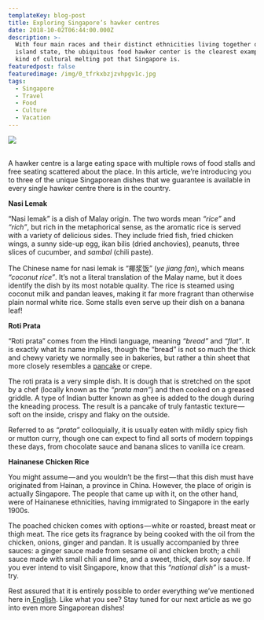 ```yaml
---
templateKey: blog-post
title: Exploring Singapore’s hawker centres
date: 2018-10-02T06:44:00.000Z
description: >-
  With four main races and their distinct ethnicities living together on a small
  island state, the ubiquitous food hawker center is the clearest example of the
  kind of cultural melting pot that Singapore is.
featuredpost: false
featuredimage: /img/0_tfrkxbzjzvhpgv1c.jpg
tags:
  - Singapore
  - Travel
  - Food
  - Culture
  - Vacation
---
```

![](/img/0_tfrkxbzjzvhpgv1c.jpg)

<br> A hawker centre is a large eating space with multiple rows of food stalls and free seating scattered about the place. In this article, we’re introducing you to three of the unique Singaporean dishes that we guarantee is available in every single hawker centre there is in the country.

**Nasi Lemak**



“Nasi lemak” is a dish of Malay origin. The two words mean _“rice”_ and _“rich”_, but rich in the metaphorical sense, as the aromatic rice is served with a variety of delicious sides. They include fried fish, fried chicken wings, a sunny side-up egg, ikan bilis (dried anchovies), peanuts, three slices of cucumber, and _sambal_ (chili paste).



The Chinese name for nasi lemak is “椰浆饭” (_ye jiang fan_), which means _“coconut rice”_. It’s not a literal translation of the Malay name, but it does identify the dish by its most notable quality. The rice is steamed using coconut milk and pandan leaves, making it far more fragrant than otherwise plain normal white rice. Some stalls even serve up their dish on a banana leaf!



**Roti Prata**



“Roti prata” comes from the Hindi language, meaning _“bread”_ and _“flat”_. It is exactly what its name implies, though the “bread” is not so much the thick and chewy variety we normally see in bakeries, but rather a thin sheet that more closely resembles a [pancake](https://blog.fluentup.com/what-do-pancakes-look-like-in-your-country/) or crepe.



The roti prata is a very simple dish. It is dough that is stretched on the spot by a chef (locally known as the _“prata man”_) and then cooked on a greased griddle. A type of Indian butter known as ghee is added to the dough during the kneading process. The result is a pancake of truly fantastic texture — soft on the inside, crispy and flaky on the outside.



Referred to as _“prata”_ colloquially, it is usually eaten with mildly spicy fish or mutton curry, though one can expect to find all sorts of modern toppings these days, from chocolate sauce and banana slices to vanilla ice cream.



**Hainanese Chicken Rice**



You might assume — and you wouldn’t be the first — that this dish must have originated from Hainan, a province in China. However, the place of origin is actually Singapore. The people that came up with it, on the other hand, were of Hainanese ethnicities, having immigrated to Singapore in the early 1900s.



The poached chicken comes with options — white or roasted, breast meat or thigh meat. The rice gets its fragrance by being cooked with the oil from the chicken, onions, ginger and pandan. It is usually accompanied by three sauces: a ginger sauce made from sesame oil and chicken broth; a chili sauce made with small chili and lime, and a sweet, thick, dark soy sauce. If you ever intend to visit Singapore, know that this _“national dish”_ is a must-try.



Rest assured that it is entirely possible to order everything we’ve mentioned here in[ English](https://fluentup.com/search?english). Like what you see? Stay tuned for our next article as we go into even more Singaporean dishes!
